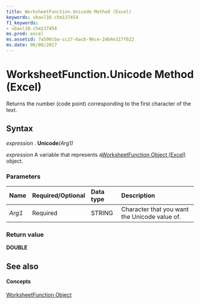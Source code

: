 ```yaml
---
title: WorksheetFunction.Unicode Method (Excel)
keywords: vbaxl10.chm137454
f1_keywords:
- vbaxl10.chm137454
ms.prod: excel
ms.assetid: 7a590cba-cc17-6acb-96ce-24b4e317f622
ms.date: 06/08/2017
---
```



# WorksheetFunction.Unicode Method (Excel)

Returns the number (code point) corresponding to the first character of the text.


## Syntax

 _expression_ . **Unicode**_(Arg1)_

 _expression_ A variable that represents a[WorksheetFunction Object (Excel)](worksheetfunction-object-excel.md) object.


### Parameters



|**Name**|**Required/Optional**|**Data type**|**Description**|
|:-----|:-----|:-----|:-----|
| _Arg1_|Required|STRING|Character that you want the Unicode value of.|

### Return value

 **DOUBLE**


## See also


#### Concepts


[WorksheetFunction Object](worksheetfunction-object-excel.md)

